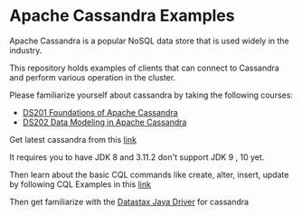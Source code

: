 # Apache Cassandra Examples

Apache Cassandra is a popular NoSQL data store that is used widely in the industry.

This repository holds examples of clients that can connect to Cassandra and perform various operation in the cluster.

Please familiarize yourself about cassandra by taking the following courses:

* [DS201 Foundations of Apache Cassandra](https://academy.datastax.com/resources/ds201-foundations-apache-cassandra)
* [DS202 Data Modeling in Apache Cassandra](https://academy.datastax.com/resources/ds220-data-modeling)

Get latest cassandra from this [link](http://cassandra.apache.org/download/)

It requires you to have JDK 8 and 3.11.2 don't support JDK 9 , 10 yet.

Then learn about the basic CQL commands like create, alter, insert, update by following CQL Examples in this [link](http://tech.joshegan.com/posts/yr2016/cassandra-cheatsheet)

Then get familiarize with the [Datastax Java Driver](https://docs.datastax.com/en/developer/java-driver/3.1/) for cassandra
